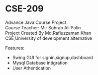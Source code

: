# CSE-209

Advance Java Course Project<br/>
Course Teacher: Mir Sohrab Ali Polin<br/>
Project Created By Md.Rafiuzzaman Khan<br/>
CSE,University of development alternative

Features:
- Swing GUI for signin,signup,dashboard
- Mysql Database intigration 
- User Athentication 

